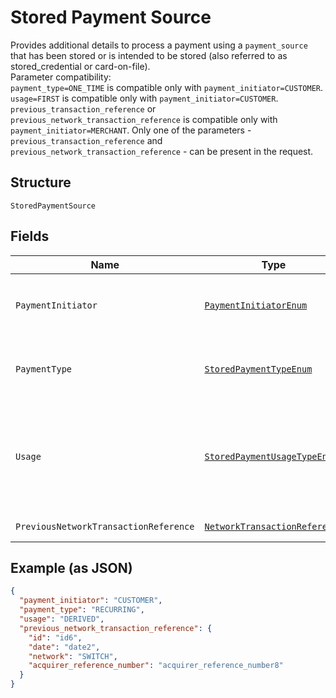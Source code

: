 
# Stored Payment Source

Provides additional details to process a payment using a `payment_source` that has been stored or is intended to be stored (also referred to as stored_credential or card-on-file).<br/>Parameter compatibility:<br/>`payment_type=ONE_TIME` is compatible only with `payment_initiator=CUSTOMER`. `usage=FIRST` is compatible only with `payment_initiator=CUSTOMER`. `previous_transaction_reference` or `previous_network_transaction_reference` is compatible only with `payment_initiator=MERCHANT`. Only one of the parameters - `previous_transaction_reference` and `previous_network_transaction_reference` - can be present in the request.

## Structure

`StoredPaymentSource`

## Fields

| Name | Type | Tags | Description | Getter | Setter |
|  --- | --- | --- | --- | --- | --- |
| `PaymentInitiator` | [`PaymentInitiatorEnum`](../../doc/models/payment-initiator-enum.md) | Required | The person or party who initiated or triggered the payment.<br>**Constraints**: *Minimum Length*: `1`, *Maximum Length*: `255`, *Pattern*: `^[0-9A-Z_]+$` | PaymentInitiatorEnum getPaymentInitiator() | setPaymentInitiator(PaymentInitiatorEnum paymentInitiator) |
| `PaymentType` | [`StoredPaymentTypeEnum`](../../doc/models/stored-payment-type-enum.md) | Required | Indicates the type of the stored payment_source payment.<br>**Constraints**: *Minimum Length*: `1`, *Maximum Length*: `255`, *Pattern*: `^[0-9A-Z_]+$` | StoredPaymentTypeEnum getPaymentType() | setPaymentType(StoredPaymentTypeEnum paymentType) |
| `Usage` | [`StoredPaymentUsageTypeEnum`](../../doc/models/stored-payment-usage-type-enum.md) | Optional | Indicates if this is a `first` or `subsequent` payment using a stored payment source (also referred to as stored credential or card on file).<br>**Default**: `StoredPaymentUsageTypeEnum.DERIVED`<br>**Constraints**: *Minimum Length*: `1`, *Maximum Length*: `255`, *Pattern*: `^[0-9A-Z_]+$` | StoredPaymentUsageTypeEnum getUsage() | setUsage(StoredPaymentUsageTypeEnum usage) |
| `PreviousNetworkTransactionReference` | [`NetworkTransactionReference`](../../doc/models/network-transaction-reference.md) | Optional | Reference values used by the card network to identify a transaction. | NetworkTransactionReference getPreviousNetworkTransactionReference() | setPreviousNetworkTransactionReference(NetworkTransactionReference previousNetworkTransactionReference) |

## Example (as JSON)

```json
{
  "payment_initiator": "CUSTOMER",
  "payment_type": "RECURRING",
  "usage": "DERIVED",
  "previous_network_transaction_reference": {
    "id": "id6",
    "date": "date2",
    "network": "SWITCH",
    "acquirer_reference_number": "acquirer_reference_number8"
  }
}
```

